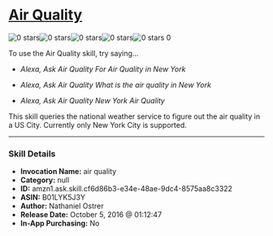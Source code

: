 # [Air Quality](http://alexa.amazon.com/#skills/amzn1.ask.skill.cf6d86b3-e34e-48ae-9dc4-8575aa8c3322)
![0 stars](../../images/ic_star_border_black_18dp_1x.png)![0 stars](../../images/ic_star_border_black_18dp_1x.png)![0 stars](../../images/ic_star_border_black_18dp_1x.png)![0 stars](../../images/ic_star_border_black_18dp_1x.png)![0 stars](../../images/ic_star_border_black_18dp_1x.png) 0

To use the Air Quality skill, try saying...

* *Alexa, Ask Air Quality For Air Quality in New York*

* *Alexa, Ask Air Quality What is the air quality in New York*

* *Alexa, Ask Air Quality New York Air Quality*

This skill queries the national weather service to figure out the air quality in a US City. Currently only New York City is supported.

***

### Skill Details

* **Invocation Name:** air quality
* **Category:** null
* **ID:** amzn1.ask.skill.cf6d86b3-e34e-48ae-9dc4-8575aa8c3322
* **ASIN:** B01LYK5J3Y
* **Author:** Nathaniel Ostrer
* **Release Date:** October 5, 2016 @ 01:12:47
* **In-App Purchasing:** No
